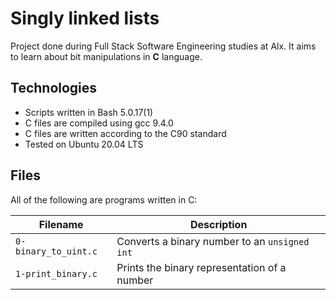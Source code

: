 # Singly linked lists

Project done during Full Stack Software Engineering studies at Alx. It aims to learn about bit manipulations in **C** language.

## Technologies
 
* Scripts written in Bash 5.0.17(1)
* C files are compiled using gcc 9.4.0
* C files are written according to the C90 standard
* Tested on Ubuntu 20.04 LTS

## Files

All of the following are programs written in C:

Filename | Description
--- | ---
`0-binary_to_uint.c` | Converts a binary number to an `unsigned int`
`1-print_binary.c` | Prints the binary representation of a number
